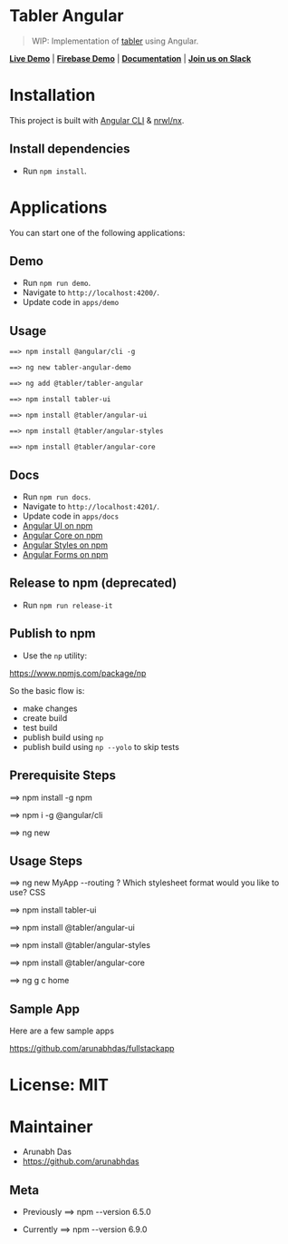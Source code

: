 # Tabler Angular

> WIP: Implementation of [tabler](https://github.com/tabler/tabler) using Angular.

<strong><a href="https://develop-tabler-angular-tabler.buddy.show">Live Demo</a></strong> | <strong><a href="https://tabler-angular-fire.firebaseapp.com">Firebase Demo</a></strong> | <strong><a href="https://tabler.github.io/tabler-angular/">Documentation</a></strong> | <strong><a href="https://goo.gl/zJP2dT">Join us on Slack</a></strong>

# Installation

This project is built with [Angular CLI](https://github.com/angular/angular-cli) & [nrwl/nx](https://github.com/nrwl/nx).

## Install dependencies
 
  - Run `npm install`.


# Applications

You can start one of the following applications:

## Demo

- Run `npm run demo`.
- Navigate to `http://localhost:4200/`.
- Update code in `apps/demo`


## Usage 

~~~
==> npm install @angular/cli -g

==> ng new tabler-angular-demo

==> ng add @tabler/tabler-angular

==> npm install tabler-ui

==> npm install @tabler/angular-ui

==> npm install @tabler/angular-styles

==> npm install @tabler/angular-core
~~~


## Docs

- Run `npm run docs`.
- Navigate to `http://localhost:4201/`.
- Update code in `apps/docs`
- [Angular UI on npm](https://www.npmjs.com/package/@tabler/angular-ui)
- [Angular Core on npm](https://www.npmjs.com/package/@tabler/angular-core)
- [Angular Styles on npm](https://www.npmjs.com/package/@tabler/angular-styles)
- [Angular Forms on npm](https://www.npmjs.com/package/@tabler/angular-forms)

## Release to npm (deprecated)

- Run `npm run release-it`

## Publish to npm

- Use the `np` utility:

https://www.npmjs.com/package/np

So the basic flow is:

- make changes
- create build
- test build
- publish build using `np`
- publish build using `np --yolo` to skip tests

## Prerequisite Steps

==> npm install -g npm

==> npm i -g @angular/cli

==> ng new 

## Usage Steps

==> ng new MyApp --routing
? Which stylesheet format would you like to use? CSS


==> npm install tabler-ui

==> npm install @tabler/angular-ui

==> npm install @tabler/angular-styles

==> npm install @tabler/angular-core


==> ng g c home

## Sample App

Here are a few sample apps

https://github.com/arunabhdas/fullstackapp

# License: MIT

# Maintainer

- Arunabh Das
- https://github.com/arunabhdas

## Meta

- Previously
==> npm --version
6.5.0

- Currently
==> npm --version
6.9.0

